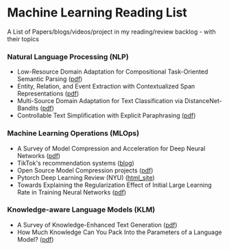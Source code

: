 # Machine Learning Reading List
A List of Papers/blogs/videos/project in my reading/review backlog - with their topics 
### Natural Language Processing (NLP)
 - Low-Resource Domain Adaptation for
Compositional Task-Oriented Semantic Parsing ([pdf](https://www.aclweb.org/anthology/2020.emnlp-main.413.pdf))
- Entity, Relation, and Event Extraction
with Contextualized Span Representations ([pdf](https://www.aclweb.org/anthology/D19-1585.pdf))
- Multi-Source Domain Adaptation for Text Classification via DistanceNet-Bandits ([pdf](https://arxiv.org/pdf/2001.04362.pdf))
- Controllable Text Simplification with Explicit Paraphrasing ([pdf](https://www.aclweb.org/anthology/2020.lrec-1.577.pdf))

### Machine Learning Operations (MLOps)
- A Survey of Model Compression and Acceleration
for Deep Neural Networks ([pdf](https://arxiv.org/pdf/1710.09282.pdf))
- TikTok's recommendation systems ([blog](https://newsroom.tiktok.com/en-us/how-tiktok-recommends-videos-for-you))
- Open Source Model Compression projects ([pdf](https://awesomeopensource.com/projects/model-compression))
- Pytorch Deep Learning Review (NYU) ([html_site](https://atcold.github.io/pytorch-Deep-Learning/))
- Towards Explaining the Regularization Effect of Initial Large
Learning Rate in Training Neural Networks ([pdf](https://arxiv.org/pdf/1907.04595.pdf))

### Knowledge-aware Language Models (KLM)
- A Survey of Knowledge-Enhanced Text Generation ([pdf](https://blender.cs.illinois.edu/paper/nlgsurvey2020.pdf))
- How Much Knowledge Can You Pack
Into the Parameters of a Language Model? ([pdf](https://www.aclweb.org/anthology/2020.emnlp-main.437.pdf))
